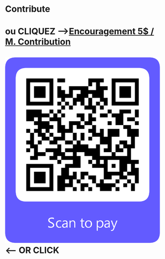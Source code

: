 # Contribute


# ou CLIQUEZ -->[Encouragement 5$ / M. Contribution <br><br>![QR](stripe-contrib-5-recurrent-jgisabelleart.png)](https://buy.stripe.com/00g3dB1DwgKv7eM8ww) <-- OR CLICK

<!-- old contrib [5$/Mois :)](https://buy.stripe.com/3cs3fm5U925Zbm0fYY) 

https://buy.stripe.com/00g3dB1DwgKv7eM8ww
-->

